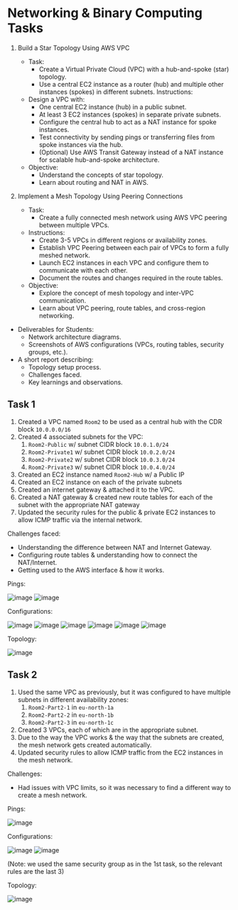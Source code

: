 # Networking & Binary Computing Tasks
1. Build a Star Topology Using AWS VPC
	- Task:
		- Create a Virtual Private Cloud (VPC) with a hub-and-spoke (star) topology.
		- Use a central EC2 instance as a router (hub) and multiple other instances (spokes) in different subnets.
Instructions:
	- Design a VPC with:
		- One central EC2 instance (hub) in a public subnet.
		- At least 3 EC2 instances (spokes) in separate private subnets.
		- Configure the central hub to act as a NAT instance for spoke instances.
		- Test connectivity by sending pings or transferring files from spoke instances via the hub.
		- (Optional) Use AWS Transit Gateway instead of a NAT instance for scalable hub-and-spoke architecture.
	- Objective:
		- Understand the concepts of star topology.
		- Learn about routing and NAT in AWS.
 
2. Implement a Mesh Topology Using Peering Connections 
	- Task:
		- Create a fully connected mesh network using AWS VPC peering between multiple VPCs.
	- Instructions:
		- Create 3-5 VPCs in different regions or availability zones.
		- Establish VPC Peering between each pair of VPCs to form a fully meshed network.
		- Launch EC2 instances in each VPC and configure them to communicate with each other.
		- Document the routes and changes required in the route tables.
	- Objective:
		- Explore the concept of mesh topology and inter-VPC communication.
		- Learn about VPC peering, route tables, and cross-region networking.

- Deliverables for Students:
	- Network architecture diagrams.
	- Screenshots of AWS configurations (VPCs, routing tables, security groups, etc.).
- A short report describing:
	- Topology setup process.
	- Challenges faced.
	- Key learnings and observations.
 
## Task 1

1. Created a VPC named `Room2` to be used as a central hub with the CDR block `10.0.0.0/16`
2. Created 4 associated subnets for the VPC:
	1. `Room2-Public` w/ subnet CIDR block `10.0.1.0/24`
	2. `Room2-Private1` w/ subnet CIDR block `10.0.2.0/24`
	3. `Room2-Private2` w/ subnet CIDR block `10.0.3.0/24`
	4. `Room2-Private3` w/ subnet CIDR block `10.0.4.0/24`
3. Created an EC2 instance named `Room2-Hub` w/ a Public IP
4. Created an EC2 instance on each of the private subnets
5. Created an internet gateway & attached it to the VPC.
6. Created a NAT gateway & created new route tables for each of the subnet with the appropriate NAT gateway
7. Updated the security rules for the public & private EC2 instances to allow ICMP traffic via the internal network.

Challenges faced:

- Understanding the difference between NAT and Internet Gateway.
- Configuring route tables & understanding how to connect the NAT/Internet.
- Getting used to the AWS interface & how it works.

Pings: 

![image](./Task%20Screenshots/Star_Google_Ping.png)
![image](./Task%20Screenshots/Star_Internal_Ping.png)

Configurations:

![image](./Task%20Screenshots/Star_VPC.png)
![image](./Task%20Screenshots/Star_Hub_Rules.png)
![image](./Task%20Screenshots/Star_NAT.png)
![image](./Task%20Screenshots/Star_Priv_Rules.png)
![image](./Task%20Screenshots/Star_Route1.png)
![image](./Task%20Screenshots/Star_Route2.png)

Topology:

![image](./Task%20Screenshots/Star_Topology.png)

## Task 2

1. Used the same VPC as previously, but it was configured to have multiple subnets in different availability zones:
	1. `Room2-Part2-1` in `eu-north-1a`
	2. `Room2-Part2-2` in `eu-north-1b`
	3. `Room2-Part2-3` in `eu-north-1c`
2. Created 3 VPCs, each of which are in the appropriate subnet.
3. Due to the way the VPC works & the way that the subnets are created, the mesh network gets created automatically.
4. Updated security rules to allow ICMP traffic from the EC2 instances in the mesh network.


Challenges:

- Had issues with VPC limits, so it was necessary to find a different way to create a mesh network.

Pings:

![image](./Task%20Screenshots/Mesh_Ping.png)

Configurations:

![image](./Task%20Screenshots/Mesh_Route.png)
![image](./Task%20Screenshots/Mesh_Security.png) 

(Note: we used the same security group as in the 1st task, so the relevant rules are the last 3)


Topology:

![image](./Task%20Screenshots/Mesh_Topology.png)